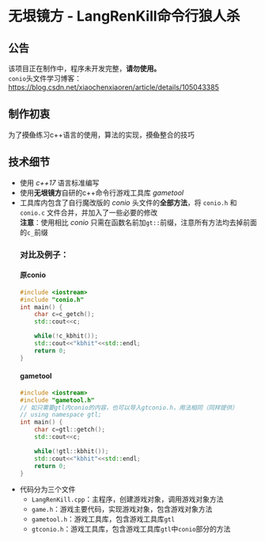 # 无垠镜方 - LangRenKill命令行狼人杀

## 公告
该项目正在制作中，程序未开发完整，**请勿使用。**  
`conio`头文件学习博客：https://blog.csdn.net/xiaochenxiaoren/article/details/105043385

## 制作初衷
为了~~摸鱼~~练习c++语言的使用，算法的实现，~~摸鱼~~整合的技巧

## 技术细节
- 使用 *c++17* 语言标准编写
- 使用**无垠镜方**自研的c++命令行游戏工具库 *gametool*
- 工具库内包含了自行魔改版的 *conio* 头文件的**全部方法**，将 `conio.h` 和 `conio.c` 文件合并，并加入了一些必要的修改  
    **注意**：使用相比 *conio* 只需在函数名前加`gt::`前缀，注意所有方法均去掉前面的`c_`前缀  
    ### 对比及例子：
    #### 原conio
    ```cpp
    #include <iostream>
    #include "conio.h"
    int main() {
        char c=c_getch();
        std::cout<<c;

        while(!c_kbhit());
        std::cout<<"kbhit"<<std::endl;
        return 0;
    }
    ```
    #### gametool
    ```cpp
    #include <iostream>
    #include "gametool.h"
    // 如只需要gtl内conio的内容，也可以导入gtconio.h，用法相同（同样提供）
    // using namespace gtl;
    int main() {
        char c=gtl::getch();
        std::cout<<c;

        while(!gtl::kbhit());
        std::cout<<"kbhit"<<std::endl;
        return 0;
    }
    ```
- 代码分为三个文件
    - `LangRenKill.cpp`：主程序，创建游戏对象，调用游戏对象方法
    - `game.h`：游戏主要代码，实现游戏对象，包含游戏对象方法
    - `gametool.h`：游戏工具库，包含游戏工具库`gtl`
    - `gtconio.h`：游戏工具库，包含游戏工具库`gtl`中`conio`部分的方法

## 
